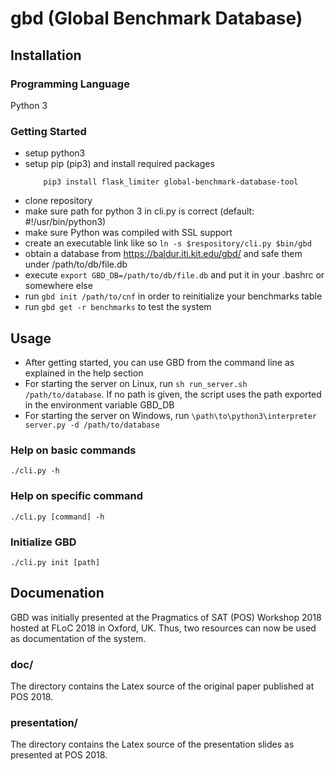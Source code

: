 # gbd (Global Benchmark Database)

## Installation
### Programming Language
Python 3

### Getting Started
- setup python3
- setup pip (pip3) and install required packages
    ```console
	    pip3 install flask_limiter global-benchmark-database-tool
	```
- clone repository
- make sure path for python 3 in cli.py is correct
  (default: #!/usr/bin/python3)
- make sure Python was compiled with SSL support
- create an executable link like so ```ln -s $respository/cli.py $bin/gbd```
- obtain a database from https://baldur.iti.kit.edu/gbd/ and safe them under /path/to/db/file.db
- execute ```export GBD_DB=/path/to/db/file.db``` and put it in your .bashrc or somewhere else
- run ```gbd init /path/to/cnf``` in order to reinitialize your benchmarks table
- run ```gbd get -r benchmarks``` to test the system

## Usage
- After getting started, you can use GBD from the command line as explained in the help section
- For starting the server on Linux, run ```sh run_server.sh /path/to/database```. If no path is given, the script uses
the path exported in the environment variable GBD_DB
- For starting the server on Windows, run ```\path\to\python3\interpreter server.py -d /path/to/database```

### Help on basic commands
	./cli.py -h

### Help on specific command
	./cli.py [command] -h

### Initialize GBD
	./cli.py init [path]

## Documenation
GBD was initially presented at the Pragmatics of SAT (POS) Workshop 2018 hosted at FLoC 2018 in Oxford, UK. Thus, two resources can now be used as documentation of the system. 

### doc/
The directory contains the Latex source of the original paper published at POS 2018.

### presentation/ 
The directory contains the Latex source of the presentation slides as presented at POS 2018.
